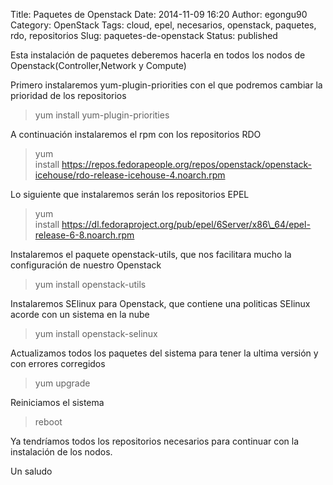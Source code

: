 Title: Paquetes de Openstack
Date: 2014-11-09 16:20
Author: egongu90
Category: OpenStack
Tags: cloud, epel, necesarios, openstack, paquetes, rdo, repositorios
Slug: paquetes-de-openstack
Status: published

Esta instalación de paquetes deberemos hacerla en todos los nodos de
Openstack(Controller,Network y Compute)

Primero instalaremos yum-plugin-priorities con el que podremos cambiar
la prioridad de los repositorios

> yum install yum-plugin-priorities

A continuación instalaremos el rpm con los repositorios RDO

> yum
> install https://repos.fedorapeople.org/repos/openstack/openstack-icehouse/rdo-release-icehouse-4.noarch.rpm

Lo siguiente que instalaremos serán los repositorios EPEL

> yum
> install https://dl.fedoraproject.org/pub/epel/6Server/x86\_64/epel-release-6-8.noarch.rpm

Instalaremos el paquete openstack-utils, que nos facilitara mucho la
configuración de nuestro Openstack

> yum install openstack-utils

Instalaremos SElinux para Openstack, que contiene una politicas SElinux
acorde con un sistema en la nube

> yum install openstack-selinux

Actualizamos todos los paquetes del sistema para tener la ultima versión
y con errores corregidos

> yum upgrade

Reiniciamos el sistema

> reboot

Ya tendríamos todos los repositorios necesarios para continuar con la
instalación de los nodos.

Un saludo
